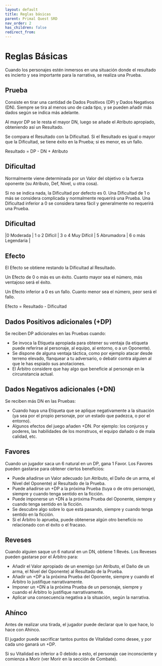 ```yaml
---
layout: default
title: Reglas básicas
parent: Primal Quest SRD
nav_order: 2
has_children: false
redirect_from:
---
```


# Reglas Básicas

Cuando los personajes estén inmersos en una situación donde el resultado es incierto y sea importante para la narrativa, se realiza una Prueba.

## Prueba
Consiste en tirar una cantidad de Dados Positivos (DP) y Dados Negativos (DN). Siempre se tira al menos uno de cada tipo, y se pueden añadir más dados según se indica más adelante.

Al mayor DP se le resta el mayor DN, luego se añade el Atributo apropiado, obteniendo así un Resultado.

Se compara el Resultado con la Dificultad. Si el Resultado es igual o mayor que la Dificultad, se tiene éxito en la Prueba; si es menor, es un fallo.

Resultado = DP - DN + Atributo

## Dificultad
Normalmente viene determinada por un Valor del objetivo o la fuerza oponente (su Atributo, Def, Nivel, u otra cosa).

Si no se indica nada, la Dificultad por defecto es 0. Una Dificultad de 1 o más se considera complicada y normalmente requerirá una Prueba. Una Dificultad inferior a 0 se considera tarea fácil y generalmente no requerirá una Prueba.

## Dificultad

|0 Moderada | 1 o 2 Difícil | 3 o 4 Muy Difícil | 5 Abrumadora | 6 o más Legendaria |

## Efecto
El Efecto se obtiene restando la Dificultad al Resultado.  

Un Efecto de 0 o más es un éxito. Cuanto mayor sea el número, más ventajoso será el éxito.

Un Efecto inferior a 0 es un fallo. Cuanto menor sea el número, peor será el fallo.

Efecto = Resultado - Dificultad

## Dados Positivos adicionales (+DP)

Se reciben DP adicionales en las Pruebas cuando:

- Se invoca la Etiqueta apropiada para obtener su ventaja (la etiqueta puede referirse al personaje, al equipo, al entorno, o a un Oponente).
- Se dispone de alguna ventaja táctica, como por ejemplo atacar desde terreno elevado, flanquear a tu adversario, o debatir contra alguien al que le has espiado sus anotaciones.  
- El Árbitro considere que hay algo que beneficie al personaje en la circunstancia actual.

## Dados Negativos adicionales (+DN)

Se reciben más DN en las Pruebas:

- Cuando haya una Etiqueta que se aplique negativamente a la situación (ya sea por el propio personaje, por un estado que padezca, o por el entorno).
- Algunos efectos del juego añaden +DN. Por ejemplo: los conjuros y poderes, las habilidades de los monstruos, el equipo dañado o de mala calidad, etc.

## Favores
Cuando un jugador saca un 6 natural en un DP, gana 1 Favor. Los Favores pueden gastarse para obtener ciertos beneficios:

- Puede añadirse un Valor adecuado (un Atributo, el Daño de un arma, el Nivel del Oponente) al Resultado de la Prueba.
- Puede añadirse un +DP a la próxima Prueba (tuya o de otro personaje), siempre y cuando tenga sentido en la ficción.
- Puede imponerse un +DN a la próxima Prueba del Oponente, siempre y cuando tenga sentido en la ficción.
- Se descubre algo sobre lo que está pasando, siempre y cuando tenga sentido en la ficción.
- Si el Árbitro lo aprueba, puede obtenerse algún otro beneficio no relacionado con el éxito o el fracaso.

## Reveses
Cuando alguien saque un 6 natural en un DN, obtiene 1 Revés. Los Reveses pueden gastarse por el Árbitro para:
- Añadir el Valor apropiado de un enemigo (un Atributo, el Daño de un arma, el Nivel del Oponente) al Resultado de la Prueba.
- Añadir un +DP a la próxima Prueba del Oponente, siempre y cuando el Árbitro lo justifique narrativamente.
- Imponer un +DN a la próxima Prueba de un personaje, siempre y cuando el Árbitro lo justifique narrativamente.
- Aplicar una consecuencia negativa a la situación, según la narrativa.

## Ahínco
Antes de realizar una tirada, el jugador puede declarar que lo que hace, lo hace con Ahínco.

El jugador puede sacrificar tantos puntos de Vitalidad como desee, y por cada uno ganará un +DP.

Si su Vitalidad es inferior a 0 debido a esto, el personaje cae inconsciente y comienza a Morir (ver Morir en la sección de Combate).
